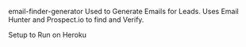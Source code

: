 email-finder-generator
Used to Generate Emails for Leads. Uses Email Hunter and Prospect.io to find and Verify.

Setup to Run on Heroku
